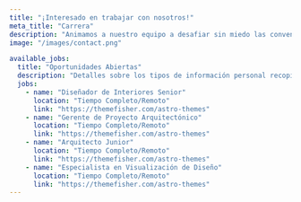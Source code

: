 ```yaml
---
title: "¡Interesado en trabajar con nosotros!"
meta_title: "Carrera"
description: "Animamos a nuestro equipo a desafiar sin miedo las convenciones y a ser pioneros en nuevos caminos."
image: "/images/contact.png"

available_jobs:
  title: "Oportunidades Abiertas"
  description: "Detalles sobre los tipos de información personal recopilada, como nombres, direcciones, información de contacto y, posiblemente."
  jobs:
    - name: "Diseñador de Interiores Senior"
      location: "Tiempo Completo/Remoto"
      link: "https://themefisher.com/astro-themes"
    - name: "Gerente de Proyecto Arquitectónico"
      location: "Tiempo Completo/Remoto"
      link: "https://themefisher.com/astro-themes"
    - name: "Arquitecto Junior"
      location: "Tiempo Completo/Remoto"
      link: "https://themefisher.com/astro-themes"
    - name: "Especialista en Visualización de Diseño"
      location: "Tiempo Completo/Remoto"
      link: "https://themefisher.com/astro-themes"
---
```

